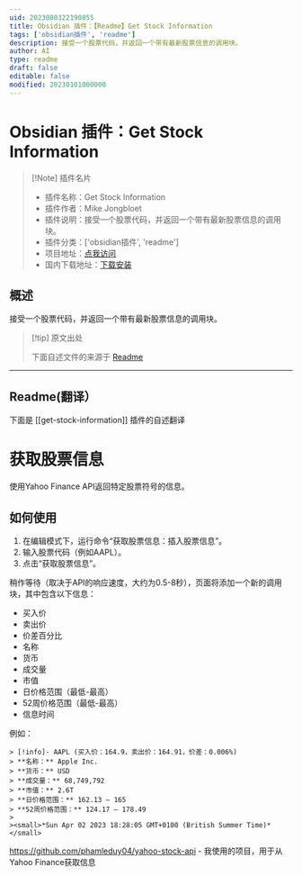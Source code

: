 ```yaml
---
uid: 2023080322190855
title: Obsidian 插件：【Readme】Get Stock Information
tags: ['obsidian插件', 'readme']
description: 接受一个股票代码，并返回一个带有最新股票信息的调用块。
author: AI
type: readme
draft: false
editable: false
modified: 20230101000000
---
```


# Obsidian 插件：Get Stock Information

> [!Note] 插件名片
> - 插件名称：Get Stock Information
> - 插件作者：Mike Jongbloet
> - 插件说明：接受一个股票代码，并返回一个带有最新股票信息的调用块。
> - 插件分类：['obsidian插件', 'readme']
> - 项目地址：[点我访问](https://github.com/mikejongbloet/obsidian-get-stock-information)
> - 国内下载地址：[下载安装](https://pkmer.cn/products/plugin/pluginMarket/?get-stock-information)

## 概述

接受一个股票代码，并返回一个带有最新股票信息的调用块。



> [!tip] 原文出处
> 
>下面自述文件的来源于 [Readme](https://ghproxy.net/https://raw.githubusercontent.com/mikejongbloet/obsidian-get-stock-information/master/README.md)
> 

---

## Readme(翻译）

下面是 [[get-stock-information]] 插件的自述翻译


# 获取股票信息
使用Yahoo Finance API返回特定股票符号的信息。

## 如何使用

1. 在编辑模式下，运行命令“获取股票信息：插入股票信息”。
2. 输入股票代码（例如AAPL）。
3. 点击“获取股票信息”。

稍作等待（取决于API的响应速度，大约为0.5-8秒），页面将添加一个新的调用块，其中包含以下信息：

* 买入价
* 卖出价
* 价差百分比
* 名称
* 货币
* 成交量
* 市值
* 日价格范围（最低-最高）
* 52周价格范围（最低-最高）
* 信息时间

例如：
```
> [!info]- AAPL (买入价：164.9，卖出价：164.91，价差：0.006%)
> **名称：** Apple Inc.
> **货币：** USD
> **成交量：** 68,749,792
> **市值：** 2.6T
> **日价格范围：** 162.13 – 165
> **52周价格范围：** 124.17 – 178.49
>
><small>*Sun Apr 02 2023 18:28:05 GMT+0100 (British Summer Time)*</small>
```

https://github.com/phamleduy04/yahoo-stock-api - 我使用的项目，用于从Yahoo Finance获取信息



